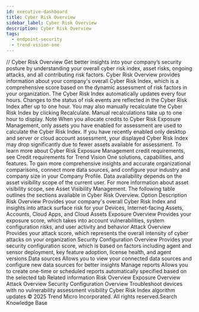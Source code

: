 ```yaml
---
id: executive-dashboard
title: Cyber Risk Overview
sidebar_label: Cyber Risk Overview
description: Cyber Risk Overview
tags:
  - endpoint-security
  - trend-vision-one
---
```


/*<![CDATA[*/ $('#title').html($('meta[name=map-description]').attr('content')); /*]]>*/ Cyber Risk Overview Get better insights into your company’s security posture by understanding your overall cyber risk index, asset risks, ongoing attacks, and all contributing risk factors. Cyber Risk Overview provides information about your company's overall Cyber Risk Index, which is a comprehensive score based on the dynamic assessment of risk factors in your organization. The Cyber Risk Index automatically updates every four hours. Changes to the status of risk events are reflected in the Cyber Risk Index after up to one hour. You may also manually recalculate the Cyber Risk Index by clicking Recalculate. Manual recalculations take up to one hour to display. Note When you allocate credits to Cyber Risk Exposure Management, only assets you have enabled for assessment are used to calculate the Cyber Risk Index. If you have recently enabled only desktop and server or cloud account assessment, your displayed Cyber Risk Index may drop significantly due to fewer assets available for assessment. To learn more about Cyber Risk Exposure Management credit requirements, see Credit requirements for Trend Vision One solutions, capabilities, and features. To gain more comprehensive insights and accurate organizational comparisons, connect more data sources, and configure your industry and company size in your Company Profile. Data availability depends on the asset visibility scope of the current user. For more information about asset visibility scope, see Asset Visibility Management. The following table outlines the sections available in Cyber Risk Overview. Option Description Risk Overview Provides your company's overall Cyber Risk Index and insights into attack surface risk for your Devices, Internet-facing Assets, Accounts, Cloud Apps, and Cloud Assets Exposure Overview Provides your exposure score, which takes into account vulnerabilities, system configuration risks, and user activity and behavior Attack Overview Provides your attack score, which represents the overall intensity of cyber attacks on your organization Security Configuration Overview Provides your security configuration score, which is based on factors including agent and sensor deployment, key feature adoption, license health, and agent versions Data sources Allows you to view your connected data sources and configure new data sources for better insights Manage reports Allows you to create one-time or scheduled reports automatically specified based on the selected tab Related information Risk Overview Exposure Overview Attack Overview Security Configuration Overview Troubleshoot devices with no vulnerability assessment visibility Cyber Risk Index algorithm updates © 2025 Trend Micro Incorporated. All rights reserved.Search Knowledge Base